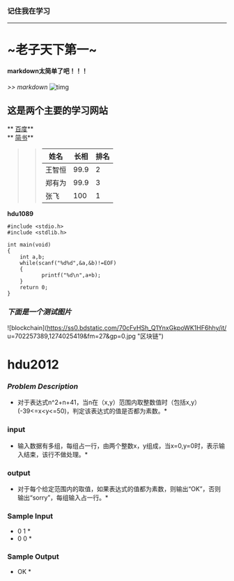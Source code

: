 ### 记住我在学习
---
#  ~老子天下第一~
####  **markdown太简单了吧！！！**
*>> markdown*
![timg](https://timgsa.baidu.com/timg?image&quality=80&size=b9999_10000&sec=1562310523202&di=e440ba0a9607e47b11ceb7055ed6adaa&imgtype=0&src=http%3A%2F%2Fpic19.nipic.com%2F20120211%2F7447807_175725670000_2.jpg"小猫")   
## **这是两个主要的学习网站**
  
    
**  [百度](http://baidu.com)**          
**  [简书](http://jianshu.com)**         
>> 姓名 | 长相 | 排名          
>> -----|-----|------           
>> 王智恒|99.9|2           
>> 郑有为|99.9|3             
>> 张飞|100|1            

**hdu1089**       
```   
#include <stdio.h>    
#include <stdlib.h>     
   
int main(void)    
{   
    int a,b;  
    while(scanf("%d%d",&a,&b)!=EOF)     
    {   
           printf("%d\n",a+b);   
    }    
    return 0;   
}   
```  
###  ***下面是一个测试图片***    
![blockchain](https://ss0.bdstatic.com/70cFvHSh_Q1YnxGkpoWK1HF6hhy/it/
u=702257389,1274025419&fm=27&gp=0.jpg "区块链")

#  hdu2012   
### *Problem Description*   
*  对于表达式n^2+n+41，当n在（x,y）范围内取整数值时（包括x,y）(-39<=x<y<=50)，判定该表达式的值是否都为素数。*  
### input   
*  输入数据有多组，每组占一行，由两个整数x，y组成，当x=0,y=0时，表示输入结束，该行不做处理。*   
###  output
*   对于每个给定范围内的取值，如果表达式的值都为素数，则输出“OK”，否则输出“sorry”，每组输入占一行。*     
### Sample Input    
*   0 1 *    
*   0 0 *    
###  Sample Output  
*  OK *   
